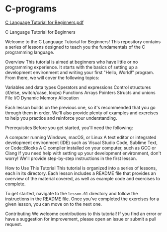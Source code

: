 # C-programs
[C Language Tutorial for Beginners.pdf](https://github.com/atulkashyap404/C-programs/files/11150350/C.Language.Tutorial.for.Beginners.pdf)

C Language Tutorial for Beginners

Welcome to the C Language Tutorial for Beginners! This repository contains a series of lessons designed to teach you the fundamentals of the C programming language.

Overview
This tutorial is aimed at beginners who have little or no programming experience. It starts with the basics of setting up a development environment and writing your first "Hello, World!" program. From there, we will cover the following topics:

Variables and data types
Operators and expressions
Control structures (if/else, switch/case, loops)
Functions
Arrays
Pointers
Structs and unions
File I/O
Dynamic Memory Allocation

Each lesson builds on the previous one, so it's recommended that you go through them in order. We'll also provide plenty of examples and exercises to help you practice and reinforce your understanding.

Prerequisites
Before you get started, you'll need the following:

A computer running Windows, macOS, or Linux
A text editor or integrated development environment (IDE) such as Visual Studio Code, Sublime Text, or Code::Blocks
A C compiler installed on your computer, such as GCC or Clang
If you need help with setting up your development environment, don't worry! We'll provide step-by-step instructions in the first lesson.


How to Use This Tutorial
This tutorial is organized into a series of lessons, each in its directory. Each lesson includes a README file that provides an overview of the material covered, as well as example code and exercises to complete.

To get started, navigate to the `lesson-01` directory and follow the instructions in the README file. Once you've completed the exercises for a given lesson, you can move on to the next one.

Contributing
We welcome contributions to this tutorial! If you find an error or have a suggestion for improvement, please open an issue or submit a pull request.
